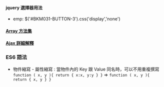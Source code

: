#### jquery 選擇器用法

-   emp: \$('#BKM031-BUTTON-3').css('display','none')

#### [Array 方法集](https://ithelp.ithome.com.tw/articles/10213787)

#### [Ajax 詳細解釋](https://blog.techbridge.cc/2019/10/05/javascript-async-sync-and-callback/)

### ES6 語法

-   物件縮寫 - 屬性縮寫 : 當物件內的 Key 跟 Value 同名時，可以不用重複撰寫  
    `function ( x, y ){ return { x:x, y:y } }` =>
    `function ( x, y ){ return { x, y } }`
